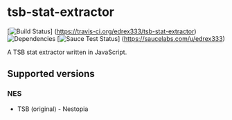 # tsb-stat-extractor
[![Build Status](https://travis-ci.org/edrex333/tsb-stat-extractor.svg?branch=master)]
(https://travis-ci.org/edrex333/tsb-stat-extractor)
![Dependencies](https://david-dm.org/edrex333/tsb-stat-extractor.svg?branch-master)
[![Sauce Test Status](https://saucelabs.com/browser-matrix/edrex333.svg?auth=874eff386bea852068de99faf36c25b)]
(https://saucelabs.com/u/edrex333)

A TSB stat extractor written in JavaScript.

## Supported versions

### NES
- TSB (original) - Nestopia